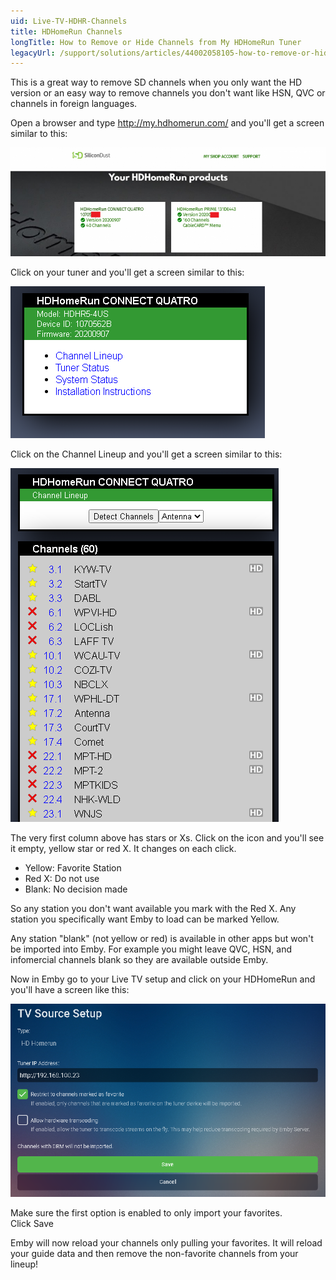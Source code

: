 ```yaml
---
uid: Live-TV-HDHR-Channels
title: HDHomeRun Channels
longTitle: How to Remove or Hide Channels from My HDHomeRun Tuner
legacyUrl: /support/solutions/articles/44002058105-how-to-remove-or-hide-channels-from-my-hdhomerun-tuner
---
```


This is a great way to remove SD channels when you only want the HD version or an easy way to remove channels you don't want like HSN, QVC or channels in foreign languages.

Open a browser and type http://my.hdhomerun.com/ and you'll get a screen similar to this:

![Hdhr Channels 1](images/tvtuners/hdhr-channels-1.png)

Click on your tuner and you'll get a screen similar to this:

![Hdhr Channels 2](images/tvtuners/hdhr-channels-2.png)

Click on the Channel Lineup and you'll get a screen similar to this:

![Hdhr Channels 3](images/tvtuners/hdhr-channels-3.png)

The very first column above has stars or Xs.  Click on the icon and you'll see it empty, yellow star or red X. It changes on each click.

- Yellow: Favorite Station
- Red X: Do not use
- Blank: No decision made

So any station you don't want available you mark with the Red X.
Any station you specifically want Emby to load can be marked Yellow.

Any station "blank" (not yellow or red) is available in other apps but won't be imported into Emby.
For example you might leave QVC, HSN, and infomercial channels blank so they are available outside Emby.

Now in Emby go to your Live TV setup and click on your HDHomeRun and you'll have a screen like this:

![Hdhr Channels 4](images/tvtuners/hdhr-channels-4.png)

Make sure the first option is enabled to only import your favorites.  
Click Save

Emby will now reload your channels only pulling your favorites. It will reload your guide data and then remove the non-favorite channels from your lineup!